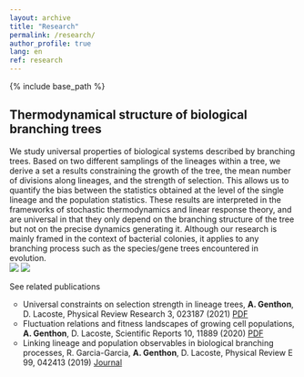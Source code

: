 ```yaml
---
layout: archive
title: "Research"
permalink: /research/
author_profile: true
lang: en
ref: research
---
```


{% include base_path %}

<h2> Thermodynamical structure of biological branching trees </h2>

<p>
 <div class="row">
  <div class="column-left">
We study universal properties of biological systems described by branching trees. Based on two different samplings of the lineages within a tree, we derive a set a results constraining the growth of the tree, the mean number of divisions along lineages, and the strength of selection. This allows us to quantify the bias between the statistics obtained at the level of the single lineage and the population statistics. 
These results are interpreted in the frameworks of stochastic thermodynamics and linear response theory, and are universal in that they only depend on the branching structure of the tree but not on the precise dynamics generating it. 
Although our research is mainly framed in the context of bacterial colonies, it applies to any branching process such as the species/gene trees encountered in evolution.
  </div>
  <div class="column-right">
    <img  src="{{"/images/tree_art.svg"}}" class="dark--hidden" >
    <img  src="{{"/images/tree_art_dark.svg"}}" class="light--hidden">
  </div>
 </div> 
</p>

<p>
 <div class="toggle-list-btn">
  <i class="fas fa-caret-right"></i> See related publications
 </div>

 <div class="unravel"> 
  <ul style="list-style-type:circle;">
   <li>
Universal constraints on selection strength in lineage trees,
<b>A. Genthon</b>, D. Lacoste, 
Physical Review Research 3, 023187 (2021) <a href="https://journals.aps.org/prresearch/abstract/10.1103/PhysRevResearch.3.023187">PDF</a> 
   </li>

   <li>
Fluctuation relations and fitness landscapes of growing cell populations,
<b>A. Genthon</b>, D. Lacoste,
Scientific Reports 10, 11889 (2020) <a href="https://www.nature.com/articles/s41598-020-68444-x">PDF</a> 
   </li>

   <li>
Linking lineage and population observables in biological branching processes,
R. Garcia-Garcia, <b>A. Genthon</b>, D. Lacoste,
Physical Review E 99, 042413 (2019) <a href="https://journals.aps.org/pre/abstract/10.1103/PhysRevE.99.042413">Journal</a> 
   </li>
  </ul>
 </div>
</p>


